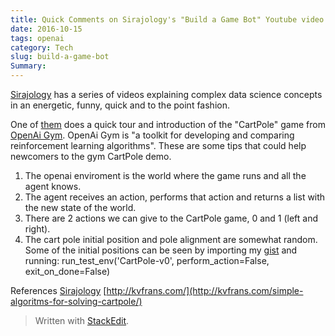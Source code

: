 ```yaml
---
title: Quick Comments on Sirajology's "Build a Game Bot" Youtube video
date: 2016-10-15
tags: openai
category: Tech
slug: build-a-game-bot
Summary: 
---
```


[Sirajology](https://www.youtube.com/channel/UCWN3xxRkmTPmbKwht9FuE5A) has a series of videos explaining complex data science concepts in an energetic, funny, quick and to the point fashion.

One of [them](https://youtu.be/3vxk91K1PiI?t=886) does a quick tour and introduction of the "CartPole" game from [OpenAi Gym](https://gym.openai.com).  OpenAi Gym is "a toolkit for developing and comparing reinforcement learning algorithms". These are some tips that could help newcomers to the gym CartPole demo.

 1. The openai enviroment is the world where the game runs and all the agent knows.
 2. The agent receives an action, performs that action and returns a list with the new state of the world.
 2. There are 2 actions we can give to the CartPole game, 0 and 1 (left and right).
 2. The cart pole initial position and pole alignment are somewhat random. Some of the initial positions can be seen by importing my [gist](https://gist.github.com/hugoalvarado/c9f0f27bf619f4bafac840fac5c52d1c) and running: run_test_env('CartPole-v0', perform_action=False, exit_on_done=False) 
 

References
[Sirajology](https://www.youtube.com/watch?v=3vxk91K1PiI)
[http://kvfrans.com/](http://kvfrans.com/simple-algoritms-for-solving-cartpole/)

> Written with [StackEdit](https://stackedit.io/).
